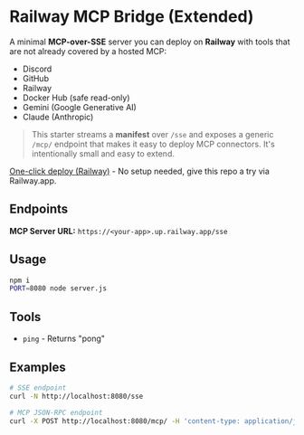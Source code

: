 # Railway MCP Bridge (Extended)

A minimal **MCP-over-SSE** server you can deploy on **Railway** with tools that are not already covered by a hosted MCP:
- Discord
- GitHub
- Railway
- Docker Hub (safe read-only)
- Gemini (Google Generative AI)
- Claude (Anthropic)

> This starter streams a **manifest** over `/sse` and exposes a generic `/mcp/` endpoint that makes it easy to deploy MCP connectors. It's intentionally small and easy to extend.

[One-click deploy (Railway)](https://railway.app/new) - No setup needed, give this repo a try via Railway.app.

## Endpoints
**MCP Server URL:** `https://<your-app>.up.railway.app/sse`

## Usage
```bash
npm i
PORT=8080 node server.js
```

## Tools
- `ping` - Returns "pong"

## Examples
```bash
# SSE endpoint
curl -N http://localhost:8080/sse

# MCP JSON-RPC endpoint
curl -X POST http://localhost:8080/mcp/ -H 'content-type: application/json' -d '{"jsonrpc":"2.0","id":1,"method":"tools/list"}'
```
